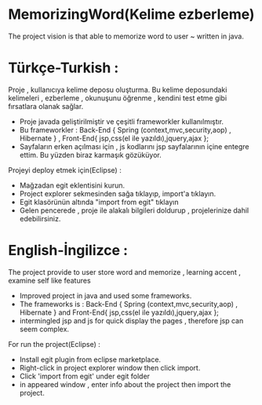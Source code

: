 # MemorizingWord(Kelime ezberleme)
The project vision is that able to memorize word to user ~ written in java.

# Türkçe-Turkish : 

Proje , kullanıcıya kelime deposu oluşturma. Bu kelime deposundaki kelimeleri , ezberleme , okunuşunu öğrenme , kendini test etme gibi
fırsatlara olanak sağlar.

* Proje javada geliştirilmiştir ve çeşitli frameworkler kullanılmıştır.
* Bu frameworkler : Back-End { Spring (context,mvc,security,aop) , Hibernate } , Front-End{ jsp,css(el ile yazıldı),jquery,ajax };
* Sayfaların erken açılması için , js kodlarını jsp sayfalarının içine entegre ettim. Bu yüzden biraz karmaşık gözüküyor.

Projeyi deploy etmek için(Eclipse) : 

* Mağzadan egit eklentisini kurun.
* Project explorer sekmesinden sağa tıklayıp, import'a tıklayın.
* Egit klasörünün altında "import from egit"  tıklayın
* Gelen pencerede , proje ile alakalı bilgileri doldurup , projelerinize dahil edebilirsiniz.

# English-İngilizce : 

The project provide to user store word and memorize , learning accent , examine self like features

* Improved project in java and used some frameworks.
* The frameworks is : Back-End { Spring (context,mvc,security,aop) , Hibernate } and Front-End{ jsp,css(el ile yazıldı),jquery,ajax };
* intermingled jsp and js for quick display the pages , therefore jsp can seem complex.

For run the project(Eclipse) : 

* Install egit plugin from  eclipse marketplace.
* Right-click in project explorer window then click import.
* Click 'import from egit' under egit folder
* in appeared window , enter info about the project then import the project.
